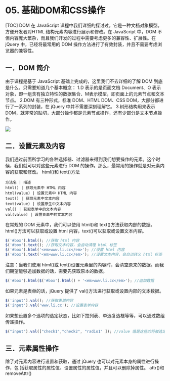 # 05. 基础DOM和CSS操作
[TOC]
DOM 在 JavaScript 课程中我们详细的探讨过，它是一种文档对象模型。方便开发者对HTML 结构元素内容进行展示和修改。在 JavaScript 中，DOM 不但内容庞大繁杂，而且我们开发的过程中需要考虑更多的兼容性、扩展性。在 jQuery 中，已经将最常用的 DOM 操作方法进行了有效封装，并且不需要考虑浏览器的兼容性。
## 一．DOM 简介
由于课程是基于 JavaScript 基础上完成的，这里我们不去详细的了解 DOM 到底是什么。只需要知道几个基本概念：
1.D 表示的是页面文档 Document、O 表示对象，即一组含有独立特性的数据集合、M表示模型，即页面上的元素节点和文本节点。
2.DOM 有三种形式，标准 DOM、HTML DOM、CSS DOM，大部分都进行了一系列的封装，在 jQuery 中并不需要深刻理解它。
3.树形结构用来表示 DOM，就非常的贴切，大部分操作都是元素节点操作，还有少部分是文本节点操作。

![](./_image/2017-08-13-07-16-42.jpg)

## 二．设置元素及内容
我们通过前面所学习的各种选择器、过滤器来得到我们想要操作的元素。这个时候，我们就可以对这些元素进行 DOM 的操作。那么，最常用的操作就是对元素内容的获取和修改。
html()和 text()方法
```table
方法名 | 描述
html() | 获取元素中 HTML 内容
html(value) | 设置元素中 HTML 内容
text() | 获取元素中文本内容
text(value) | 设置原生中文本内容
val() | 获取表单中的文本内容
val(value) | 设置表单中的文本内容
```
在常规的 DOM 元素中，我们可以使用 html()和 text()方法获取内部的数据。html()方法可以获取或设置 html 内容，text()可以获取或设置文本内容。
```javascript
$('#box').html(); //获取 html 内容
$('#box').text(); //获取文本内容，会自动清理 html 标签
$('#box').html('<em>www.li.cc</em>'); //设置 html 内容
$('#box').text('<em>www.li.cc</em>'); //设置文本内容，会自动转义 html 标签
```
注意：当我们使用 html()或 text()设置元素里的内容时，会清空原来的数据。而我们期望能够追加数据的话，需要先获取原本的数据。
```javascript
$('#box').html($('#box').html() + '<em>www.li.cc</em>'); //追加数据
```
如果元素是表单的话，jQuery 提供了 val()方法进行获取或设置内部的文本数据。
```javascript
$('input').val(); //获取表单内容
$('input').val('www.li.cc'); //设置表单内容
```
如果想设置多个选项的选定状态，比如下拉列表、单选复选框等等，可以通过数组传递操作。
```javascript
$("input").val(["check1","check2", "radio1" ]); //value 值是这些的将被选定
```
## 三．元素属性操作
除了对元素内容进行设置和获取，通过 jQuery 也可以对元素本身的属性进行操作，包
括获取属性的属性值、设置属性的属性值，并且可以删除掉属性。
attr()和 removeAttr()
